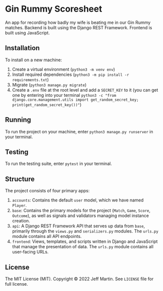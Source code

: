 # Gin Rummy Scoresheet
An app for recording how badly my wife is beating me in our Gin Rummy matches. Backend is built using the Django REST Framework. Frontend is built using JavaScript.

## Installation

To install on a new machine:
1. Create a virtual environment (`python3 -m venv env`)
2. Install required dependencies (`python3 -m pip install -r requirements.txt`)
3. Migrate (`python3 manage.py migrate`)
4. Create a `.env` file at the root level and add a `SECRET_KEY` to it (you can get one by entering into your terminal `python3 -c "from django.core.management.utils import get_random_secret_key; print(get_random_secret_key())"`)

## Running
To run the project on your machine, enter `python3 manage.py runserver` in your terminal.

## Testing
To run the testing suite, enter `pytest` in your terminal.

## Structure

The project consists of four primary apps:
1. `accounts`: Contains the default `user` model, which we have named `Player`.
2. `base`: Contains the primary models for the project (`Match`, `Game`, `Score`, `Outcome`), as well as signals and validators managing model instance creation.
3. `api`: A Django REST Framework API that serves up data from `base`, primarily through the `views.py` and `serializers.py` modules. The `urls.py` module contains all API endpoints.
4. `frontend`: Views, templates, and scripts written in Django and JavaScript that manage the presentation of data. The `urls.py` module contains all user-facing URLs.

## License
The MIT License (MIT). Copyright © 2022 Jeff Martin. See `LICENSE` file for full license.
